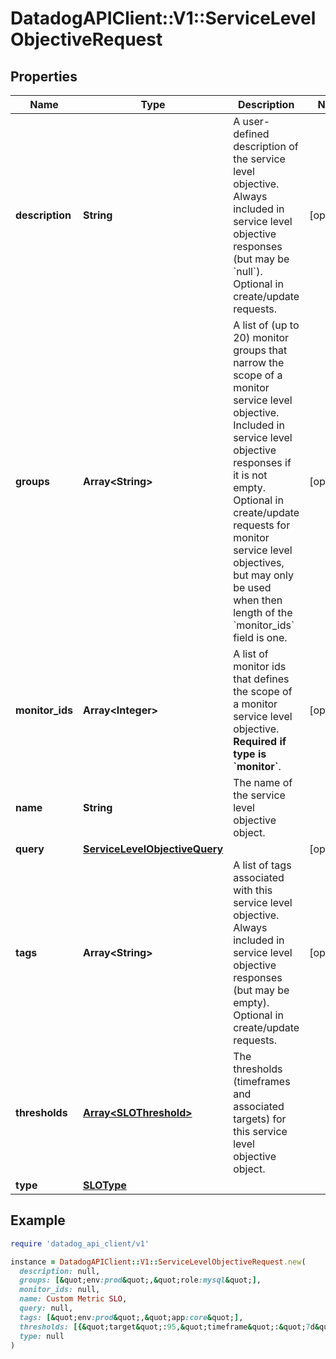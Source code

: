 # DatadogAPIClient::V1::ServiceLevelObjectiveRequest

## Properties

| Name | Type | Description | Notes |
| ---- | ---- | ----------- | ----- |
| **description** | **String** | A user-defined description of the service level objective.  Always included in service level objective responses (but may be &#x60;null&#x60;). Optional in create/update requests. | [optional] |
| **groups** | **Array&lt;String&gt;** | A list of (up to 20) monitor groups that narrow the scope of a monitor service level objective.  Included in service level objective responses if it is not empty. Optional in create/update requests for monitor service level objectives, but may only be used when then length of the &#x60;monitor_ids&#x60; field is one. | [optional] |
| **monitor_ids** | **Array&lt;Integer&gt;** | A list of monitor ids that defines the scope of a monitor service level objective. **Required if type is &#x60;monitor&#x60;**. | [optional] |
| **name** | **String** | The name of the service level objective object. |  |
| **query** | [**ServiceLevelObjectiveQuery**](ServiceLevelObjectiveQuery.md) |  | [optional] |
| **tags** | **Array&lt;String&gt;** | A list of tags associated with this service level objective. Always included in service level objective responses (but may be empty). Optional in create/update requests. | [optional] |
| **thresholds** | [**Array&lt;SLOThreshold&gt;**](SLOThreshold.md) | The thresholds (timeframes and associated targets) for this service level objective object. |  |
| **type** | [**SLOType**](SLOType.md) |  |  |

## Example

```ruby
require 'datadog_api_client/v1'

instance = DatadogAPIClient::V1::ServiceLevelObjectiveRequest.new(
  description: null,
  groups: [&quot;env:prod&quot;,&quot;role:mysql&quot;],
  monitor_ids: null,
  name: Custom Metric SLO,
  query: null,
  tags: [&quot;env:prod&quot;,&quot;app:core&quot;],
  thresholds: [{&quot;target&quot;:95,&quot;timeframe&quot;:&quot;7d&quot;},{&quot;target&quot;:95,&quot;timeframe&quot;:&quot;30d&quot;,&quot;warning&quot;:97}],
  type: null
)
```

